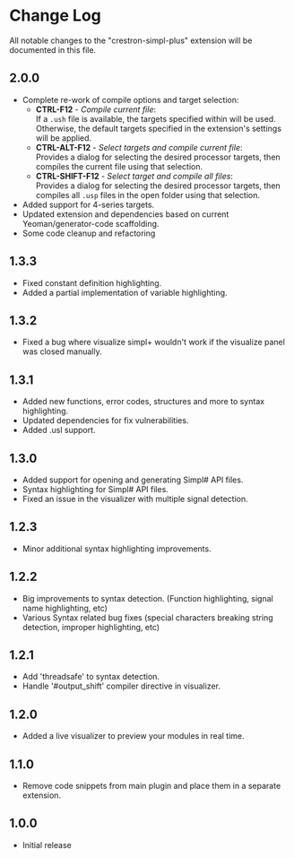 # Change Log

All notable changes to the "crestron-simpl-plus" extension will be documented in this file.

## 2.0.0

- Complete re-work of compile options and target selection:
  - **CTRL-F12** - _Compile current file_:  
    If a `.ush` file is available, the targets specified within will be used.  Otherwise, the default targets specified in the extension's settings will be applied.
  - **CTRL-ALT-F12** - _Select targets and compile current file_:  
    Provides a dialog for selecting the desired processor targets, then compiles the current file using that selection.  
  - **CTRL-SHIFT-F12** - _Select target and compile all files_:  
    Provides a dialog for selecting the desired processor targets, then compiles all `.usp` files in the open folder using that selection.  
- Added support for 4-series targets.
- Updated extension and dependencies based on current Yeoman/generator-code scaffolding.
- Some code cleanup and refactoring

## 1.3.3

- Fixed constant definition highlighting.
- Added a partial implementation of variable highlighting.

## 1.3.2

- Fixed a bug where visualize simpl+ wouldn't work if the visualize panel was closed manually.

## 1.3.1

- Added new functions, error codes, structures and more to syntax highlighting.
- Updated dependencies for fix vulnerabilities.
- Added .usl support.

## 1.3.0

- Added support for opening and generating Simpl# API files.
- Syntax highlighting for Simpl# API files.
- Fixed an issue in the visualizer with multiple signal detection.

## 1.2.3

- Minor additional syntax highlighting improvements.

## 1.2.2

- Big improvements to syntax detection. (Function highlighting, signal name highlighting, etc)
- Various Syntax related bug fixes (special characters breaking string detection, improper highlighting, etc)


## 1.2.1

- Add 'threadsafe' to syntax detection.
- Handle '#output_shift' compiler directive in visualizer.

## 1.2.0

- Added a live visualizer to preview your modules in real time.

## 1.1.0

- Remove code snippets from main plugin and place them in a separate extension.

## 1.0.0

- Initial release
